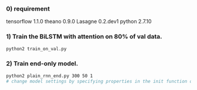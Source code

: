 ### 0) requirement
tensorflow 1.1.0	theano 0.9.0	Lasagne 0.2.dev1    python 2.7.10
### 1) Train the BiLSTM with attention on 80% of val data.

```bash
python2 train_on_val.py
```

### 2) Train end-only model.

```bash 
python2 plain_rnn_end.py 300 50 1
# change model settings by specifying properties in the init function of Hierachi_RNN class
```
